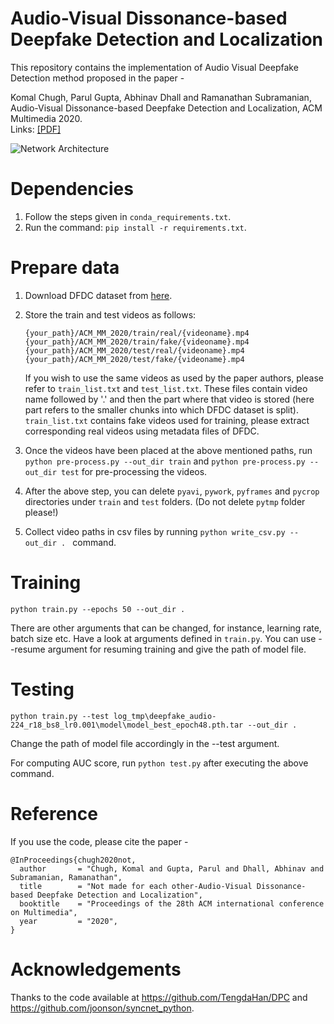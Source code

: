 # Audio-Visual Dissonance-based Deepfake Detection and Localization
This repository contains the implementation of Audio Visual Deepfake Detection method proposed in the paper -  
  
Komal Chugh, Parul Gupta, Abhinav Dhall and Ramanathan Subramanian, Audio-Visual Dissonance-based Deepfake Detection and Localization, ACM Multimedia 2020.  
Links: [[PDF]](https://arxiv.org/pdf/2005.14405.pdf) 

![Network Architecture](https://github.com/abhinavdhall/deepfake/blob/main/ACM_MM_2020/network_architecture.PNG)
  
# Dependencies
1) Follow the steps given in `conda_requirements.txt`.  
2) Run the command: `pip install -r requirements.txt`.  
  
# Prepare data
1) Download DFDC dataset from [here](https://www.kaggle.com/c/deepfake-detection-challenge/data). 
  
2) Store the train and test videos as follows:  

   ```
   {your_path}/ACM_MM_2020/train/real/{videoname}.mp4  
   {your_path}/ACM_MM_2020/train/fake/{videoname}.mp4  
   {your_path}/ACM_MM_2020/test/real/{videoname}.mp4  
   {your_path}/ACM_MM_2020/test/fake/{videoname}.mp4
   ```
  
   If you wish to use the same videos as used by the paper authors, please refer to `train_list.txt` and `test_list.txt`. These files contain video name followed by '.' and then the part where that video is stored (here part refers to the smaller chunks into which DFDC dataset is split). `train_list.txt` contains fake videos used for training, please extract corresponding real videos using metadata files of DFDC.  
  
3) Once the videos have been placed at the above mentioned paths, run `python pre-process.py --out_dir train` and `python pre-process.py --out_dir test` for pre-processing the videos.  
  
4) After the above step, you can delete `pyavi`, `pywork`, `pyframes` and `pycrop` directories under `train` and `test` folders. (Do not delete `pytmp` folder please!)  
  
5) Collect video paths in csv files by running `python write_csv.py --out_dir . ` command.  
  
# Training
```
python train.py --epochs 50 --out_dir .
```
There are other arguments that can be changed, for instance, learning rate, batch size etc. Have a look at arguments defined in `train.py`. You can use --resume argument for resuming training and give the path of model file.  
  
# Testing
```
python train.py --test log_tmp\deepfake_audio-224_r18_bs8_lr0.001\model\model_best_epoch48.pth.tar --out_dir .
```
Change the path of model file accordingly in the --test argument.  
  
For computing AUC score, run `python test.py` after executing the above command.  
  
# Reference
If you use the code, please cite the paper -
```
@InProceedings{chugh2020not,
  author       = "Chugh, Komal and Gupta, Parul and Dhall, Abhinav and Subramanian, Ramanathan",
  title        = "Not made for each other-Audio-Visual Dissonance-based Deepfake Detection and Localization",
  booktitle    = "Proceedings of the 28th ACM international conference on Multimedia",
  year         = "2020",
}
```
# Acknowledgements
Thanks to the code available at https://github.com/TengdaHan/DPC and https://github.com/joonson/syncnet_python.  
  



